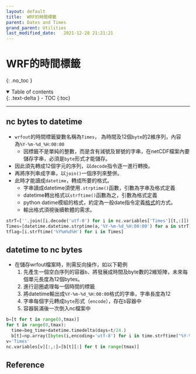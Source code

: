 ```yaml
---
layout: default
title:  WRF的時間標籤
parent: Dates and Times
grand_parent: Utilities
last_modified_date:   2021-12-28 21:21:21
---
```

# WRF的時間標籤
{: .no_toc }

<details open markdown="block">
  <summary>
    Table of contents
  </summary>
  {: .text-delta }
- TOC
{:toc}
</details>

---
## nc bytes to datetime
- `wrfout`的時間標籤變數名稱為`Times`， 為時間及12個`byte`的2維序列，內容為`%Y-%m-%d_%H:00:00`
  - 因標籤不是單純的整數，而是含有減號及冒號的字串，在netCDF檔案內要儲存字串，必須是`byte`形式才能儲存。  
- 因此須先轉成12個字元的序列，以`decode`指令逐一進行轉換。
- 再將序列串成字串，以`join()`一個序列來整併。
- 此時才能讀成`datetime`，轉成所要的格式。
  - 字串讀成datetime須使用`.strptime()`函數，引數為字串及格式定義
  - datetime轉出格式以`strftime()`函數為之，引數為格式定義
  - python datime模組的格式，約定為一般date指令定義[格式](https://kknews.cc/zh-tw/code/2lr2ey9.html)的方式。
  - 輸出格式須視後續軟體的需求。

```python
strT=[''.join([i.decode('utf-8') for i in nc.variables['Times'][t,:]]) for t in range(nt)]
Times=[datetime.datetime.strptime(a,'%Y-%m-%d_%H:00:00') for a in strT]
tflag=[i.strftime('%Y%m%d%H') for i in Times]
```

## datetime to nc bytes
- 在儲存wrfout檔案時，則需反向操作，如以下範例
  1. 先產生一個空白序列的容器`b`、將發展成時間及byte數的2維矩陣，未來每個單元長度為12個bytes。
  1. 進行迴圈處理每一個時間的標籤
  1. 將datetime輸出成`%Y-%m-%d_%H:00:00`格式的字串，字串長度為12
  1. 字串每個字元轉成`byte`形式（`encode`），存在`b`容器中
  1. 容器裝滿後一次倒入nc檔案中
  
```python
b=[t for t in range(0,tmax)]
for t in range(0,tmax):
  time=beg_time+datetime.timedelta(days=t/24.)
  b[t]=np.array([bytes(i,encoding='utf-8') for i in time.strftime("%Y-%m-%d_%H:%M:%S")])
v='Times'
nc.variables[v][:,:]=[b[t][:] for t in range(tmax)]
```

## Reference
